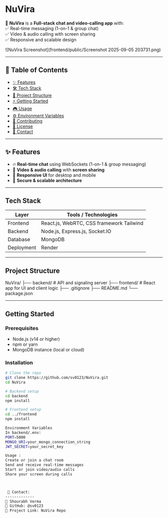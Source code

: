 # NuVira

🚀 **NuVira** is a **Full-stack chat and video-calling app** with:  
✅ Real-time messaging (1-on-1 & group chat)  
✅ Video & audio calling with screen sharing  
✅ Responsive and scalable design  

![NuVira Screenshot](frontend/public/Screenshot 2025-09-05 203731.png)

---


## 📌 Table of Contents

- [✨ Features](#-features)  
- [🛠 Tech Stack](#-tech-stack)  
- [📂 Project Structure](#-project-structure)  
- [⚡ Getting Started](#-getting-started)  
- [🎮 Usage](#-usage)  
- [⚙️ Environment Variables](#️-environment-variables)  
- [🤝 Contributing](#-contributing)  
- [📜 License](#-license)  
- [📧 Contact](#-contact)  


---


## ✨ Features

- 🔥 **Real-time chat** using WebSockets (1-on-1 & group messaging)  
- 🎥 **Video & audio calling** with **screen sharing**  
- 📱 **Responsive UI** for desktop and mobile  
- 🔐 **Secure & scalable architecture**  


---


## Tech Stack

| Layer      | Tools / Technologies                                 |
|------------|------------------------------------------------------|
| Frontend   | React.js, WebRTC, CSS framework Tailwind             |
| Backend    | Node.js, Express.js, Socket.IO                       |
| Database   | MongoDB                                              |
| Deployment | Render                                               |


---


## Project Structure

NuVira/
├── backend/ # API and signaling server
├── frontend/ # React app for UI and client logic
├── .gitignore
├── README.md
└── package.json


---


## Getting Started

### Prerequisites

- Node.js (v14 or higher)  
- npm or yarn  
- MongoDB instance (local or cloud)

### Installation

```bash
# Clone the repo
git clone https://github.com/sv0123/NuVira.git
cd NuVira

# Backend setup
cd backend
npm install

# Frontend setup
cd ../frontend
npm install

Environment Variables
In backend/.env:
PORT=5000
MONGO_URI=your_mongo_connection_string
JWT_SECRET=your_secret_key

Usage :
Create or join a chat room
Send and receive real-time messages
Start or join video/audio calls
Share your screen during calls



 📧 Contact:
-------------
👤 Shourabh Verma
🔗 GitHub: @sv0123
📂 Project Link: NuVira Repo
